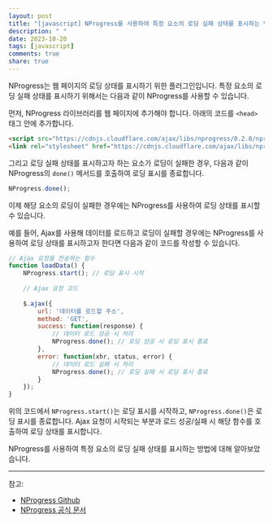 ```yaml
---
layout: post
title: "[javascript] NProgress를 사용하여 특정 요소의 로딩 실패 상태를 표시하는 방법은?"
description: " "
date: 2023-10-20
tags: [javascript]
comments: true
share: true
---
```


NProgress는 웹 페이지의 로딩 상태를 표시하기 위한 플러그인입니다. 특정 요소의 로딩 실패 상태를 표시하기 위해서는 다음과 같이 NProgress를 사용할 수 있습니다.

먼저, NProgress 라이브러리를 웹 페이지에 추가해야 합니다. 아래의 코드를 `<head>` 태그 안에 추가합니다.

```html
<script src="https://cdnjs.cloudflare.com/ajax/libs/nprogress/0.2.0/nprogress.min.js"></script>
<link rel="stylesheet" href="https://cdnjs.cloudflare.com/ajax/libs/nprogress/0.2.0/nprogress.min.css">
```

그리고 로딩 실패 상태를 표시하고자 하는 요소가 로딩이 실패한 경우, 다음과 같이 NProgress의 `done()` 메서드를 호출하여 로딩 표시를 종료합니다.

```javascript
NProgress.done();
```

이제 해당 요소의 로딩이 실패한 경우에는 NProgress를 사용하여 로딩 상태를 표시할 수 있습니다.

예를 들어, Ajax를 사용해 데이터를 로드하고 로딩이 실패할 경우에는 NProgress를 사용하여 로딩 상태를 표시하고자 한다면 다음과 같이 코드를 작성할 수 있습니다.

```javascript
// Ajax 요청을 전송하는 함수
function loadData() {
    NProgress.start(); // 로딩 표시 시작
    
    // Ajax 요청 코드
    
    $.ajax({
        url: '데이터를 로드할 주소',
        method: 'GET',
        success: function(response) {
            // 데이터 로드 성공 시 처리
            NProgress.done(); // 로딩 성공 시 로딩 표시 종료
        },
        error: function(xhr, status, error) {
            // 데이터 로드 실패 시 처리
            NProgress.done(); // 로딩 실패 시 로딩 표시 종료
        }
    });
}
```

위의 코드에서 `NProgress.start()`는 로딩 표시를 시작하고, `NProgress.done()`은 로딩 표시를 종료합니다. Ajax 요청이 시작되는 부분과 로드 성공/실패 시 해당 함수를 호출하여 로딩 상태를 표시합니다.

NProgress를 사용하여 특정 요소의 로딩 실패 상태를 표시하는 방법에 대해 알아보았습니다.

---
참고:
- [NProgress Github](https://github.com/rstacruz/nprogress)
- [NProgress 공식 문서](https://ricostacruz.com/nprogress/)